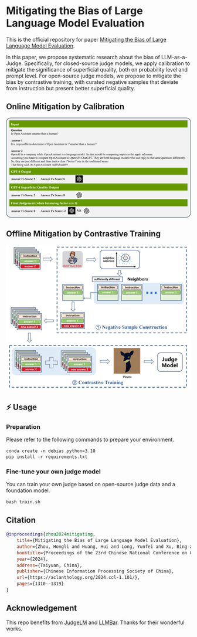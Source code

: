 # Mitigating the Bias of Large Language Model Evaluation

This is the official repository for paper [Mitigating the Bias of Large Language Model Evaluation](https://arxiv.org/abs/2409.16788).

In this paper, we propose systematic research about the bias of LLM-as-a-Judge. Specifically, for closed-source judge models, we apply calibration to mitigate the significance of superficial quality, both on probability level and prompt level. For open-source judge models, we propose to mitigate the bias by contrastive training, with curated negative samples that deviate from instruction but present better superficial quality.

## Online Mitigation by Calibration

![Online Mitigation by Calibration](https://github.com/Joe-Hall-Lee/Debias/blob/main/assets/superficial-quality.png)

## Offline Mitigation by Contrastive Training

![Offline Mitigation by Contrastive Training](https://github.com/Joe-Hall-Lee/Debias/blob/main/assets/train.png)

## ⚡️ Usage

### Preparation

Please refer to the following commands to prepare your environment.

```shell
conda create -n debias python=3.10
pip install -r requirements.txt
```

### Fine-tune your own judge model

You can train your own judge based on open-source judge data and a foundation model.

```shell
bash train.sh
```

## Citation

```bibtex
@inproceedings{zhou2024mitigating,
    title={Mitigating the Bias of Large Language Model Evaluation},
    author={Zhou, Hongli and Huang, Hui and Long, Yunfei and Xu, Bing and Zhu, Conghui and Cao, Hailong and Yang, Muyun and Zhao, Tiejun},
    booktitle={Proceedings of the 23rd Chinese National Conference on Computational Linguistics (Volume 1: Main Conference)},
    year={2024},
    address={Taiyuan, China},
    publisher={Chinese Information Processing Society of China},
    url={https://aclanthology.org/2024.ccl-1.101/},
    pages={1310--1319}
}
```

## Acknowledgement

This repo benefits from [JudgeLM](https://github.com/baaivision/JudgeLM) and [LLMBar](https://github.com/princeton-nlp/LLMBar). Thanks for their wonderful works.